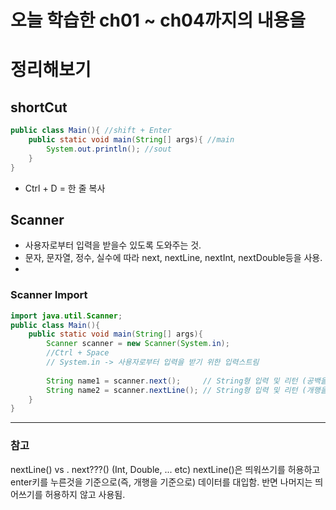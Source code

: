 # 오늘 학습한 ch01 ~ ch04까지의 내용을
# 정리해보기

## shortCut
```java
public class Main(){ //shift + Enter
    public static void main(String[] args){ //main
        System.out.println(); //sout
    }
}
```
 - Ctrl + D = 한 줄 복사

## Scanner
- 사용자로부터 입력을 받을수 있도록 도와주는 것.
- 문자, 문자열, 정수, 실수에 따라 next, nextLine, nextInt, nextDouble등을 사용.
- 

### Scanner Import
```java
import java.util.Scanner;
public class Main(){ 
    public static void main(String[] args){
        Scanner scanner = new Scanner(System.in);
        //Ctrl + Space
        // System.in -> 사용자로부터 입력을 받기 위한 입력스트림
        
        String name1 = scanner.next();     // String형 입력 및 리턴 (공백을 기준으로 한단어를 읽음)
        String name2 = scanner.nextLine(); // String형 입력 및 리턴 (개행을 기준으로 한줄을 읽음)
    }
}
```

***
### 참고 
nextLine() vs . next???() (Int, Double, ... etc)
nextLine()은 띄워쓰기를 허용하고 enter키를 누른것을 기준으로(즉, 개행을 기준으로) 데이터를 대입함.
반면 나머지는 띄어쓰기를 허용하지 않고 사용됨.

           